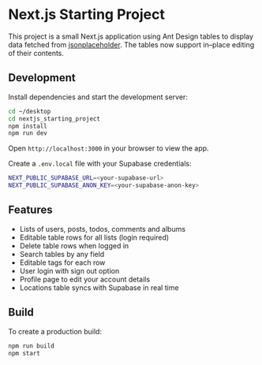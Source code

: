 # Next.js Starting Project

This project is a small Next.js application using Ant Design tables to display data fetched from [jsonplaceholder](https://jsonplaceholder.typicode.com/). The tables now support in–place editing of their contents.

## Development

Install dependencies and start the development server:

```bash
cd ~/desktop
cd nextjs_starting_project
npm install
npm run dev
```

Open `http://localhost:3000` in your browser to view the app.

Create a `.env.local` file with your Supabase credentials:

```bash
NEXT_PUBLIC_SUPABASE_URL=<your-supabase-url>
NEXT_PUBLIC_SUPABASE_ANON_KEY=<your-supabase-anon-key>
```

## Features

- Lists of users, posts, todos, comments and albums
- Editable table rows for all lists (login required)
- Delete table rows when logged in
- Search tables by any field
- Editable tags for each row
- User login with sign out option
- Profile page to edit your account details
- Locations table syncs with Supabase in real time

## Build

To create a production build:

```bash
npm run build
npm start
```
